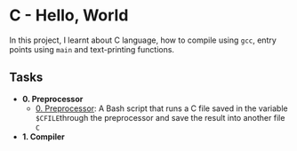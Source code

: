 # **C - Hello, World**
In this project, I learnt about C language, how to compile using `gcc`,
entry points using `main` and text-printing functions.
## Tasks 
- **0. Preprocessor**
  - [0. Preprocessor](./0-processor): A Bash script that runs a C file saved in the variable `$CFILE`through the preprocessor and save the result into another file `C`
- **1. Compiler**


